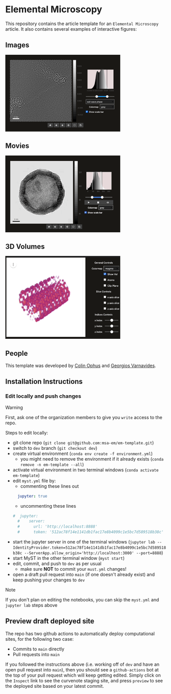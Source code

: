 # Elemental Microscopy

This repository contains the article template for an `Elemental Microscopy` article. It also contains several examples of interactive figures:

## Images
 <img src="/figures/demo_image_small.gif" alt="image widget example" width="360">

## Movies
 <img src="/figures/demo_movie_smaller.gif" alt="movie widget example" width="360">

## 3D Volumes
 <img src="/figures/demo_3d_small.gif" alt="3d volume widget example" width="360">


## People

This template was developed by [Colin Ophus](mailto:cophus@gmail.com) and [Georgios Varnavides](mailto:gvarnavides@berkeley.edu). 

## Installation Instructions

### Edit locally and push changes

> [!WARNING]
> First, ask one of the organization members to give you `write` access to the repo.

Steps to edit locally:
- git clone repo (`git clone git@github.com:msa-em/em-template.git`)
- switch to `dev` branch (`git checkout dev`)
- create virtual environment (`conda env create -f environment.yml`)
  - you might need to remove the environment if it already exists (`conda remove -n em-template --all`)
- activate virtual environment in two terminal windows (`conda activate em-template`)
- edit `myst.yml` file by:
  - commenting these lines out
  ```yml
    jupyter: true
  ```
  - uncommenting these lines
  ```yml
  #  jupyter:
    #    server:
    #      url: 'http://localhost:8888'
    #      token: '512ac78f14e1141db1fac17e8b4099c1e5bc7d589518b38c'
  ```
- start the jupyter server in one of the terminal windows (`jupyter lab --IdentityProvider.token=512ac78f14e1141db1fac17e8b4099c1e5bc7d589518b38c --ServerApp.allow_origin='http://localhost:3000' --port=8888`)
- start MyST in the other terminal window (`myst start`)
- edit, commit, and push to `dev` as per usual
  - make sure **NOT** to commit your `must.yml` changes!
- open a draft pull request into `main` (if one doesn't already exist) and keep pushing your changes to `dev`

> [!NOTE]
> If you don't plan on editing the notebooks, you can skip the `myst.yml` and `jupyter lab` steps above

## Preview draft deployed site
The repo has two github actions to automatically deploy computational sites, for the following two case:
- Commits to `main` directly
- Pull requests into `main`

If you followed the instructions above (i.e. working off of `dev` and have an open pull request into `main`), then you should see a `github-actions` bot at the top of your pull request which will keep getting edited.
Simply click on the `Inspect` link to see the curvenote staging site, and press `preview` to see the deployed site based on your latest commit.


